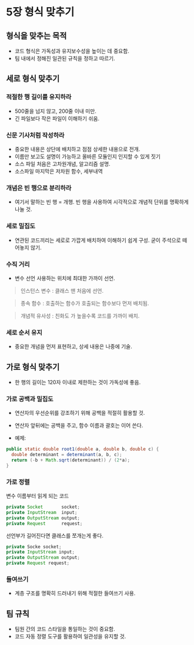 # 5장 형식 맞추기

## 형식을 맞추는 목적
- 코드 형식은 가독성과 유지보수성을 높이는 데 중요함.
- 팀 내에서 정해진 일관된 규칙을 정하고 따르기.

## 세로 형식 맞추기
### 적절한 행 길이를 유지하라
- 500줄을 넘지 않고, 200줄 이내 미만.
- 긴 파일보다 작은 파일이 이해하기 쉬움.

### 신문 기사처럼 작성하라
- 중요한 내용은 상단에 배치하고 점점 상세한 내용으로 전개.
- 이름만 보고도 설명이 가능하고 올바른 모듈인지 인지할 수 있게 짓기
- 소스 파일 처음은 고차원개념, 알고리즘 설명.
- 소스파일 마지막은 저차원 함수, 세부내역

### 개념은 빈 행으로 분리하라
- 여기서 말하는 빈 행 = 개행. 빈 행을 사용하여 시각적으로 개념적 단위를 명확하게 나눌 것.

### 세로 밀집도
- 연관된 코드끼리는 세로로 가깝게 배치하여 이해하기 쉽게 구성. 굳이 주석으로 떼어놓지 않기.

### 수직 거리
- 변수 선언
사용하는 위치에 최대한 가까이 선언.
>인스턴스 변수 :
 클래스 맨 처음에 선언. 

>종속 함수 :
 호출하는 함수가 호출되는 함수보다 먼저 배치됨.

> 개념적 유사성 : 
친화도 가 높을수록 코드를 가까이 배치.

### 세로 순서 유지
- 중요한 개념을 먼저 표현하고, 상세 내용은 나중에 기술.

## 가로 형식 맞추기

- 한 행의 길이는 120자 이내로 제한하는 것이 가독성에 좋음.

### 가로 공백과 밀집도
- 연산자의 우선순위를 강조하기 위해 공백을 적절히 활용할 것.

- 연산자 앞뒤에는 공백을 주고, 함수 이름과 괄호는 이어 쓴다.
- 예제:

```java
public static double root1(double a, double b, double c) {
  double determinant = determinant(a, b, c);
  return (-b + Math.sqrt(determinant)) / (2*a);
}
```


### 가로 정렬

변수 이름부터 읽게 되는 코드
```java
private Socket       socket;
private InputStream  input;
private OutputStream output;
private Request      request;
```

선언부가 길어진다면 클래스를 쪼개는게 좋다.
```java
private Socke socket;
private InputStream input;
private OutputStream output;
private Request request;
```


### 들여쓰기
- 계층 구조를 명확히 드러내기 위해 적절한 들여쓰기 사용.

## 팀 규칙
- 팀원 간의 코드 스타일을 통일하는 것이 중요함.
- 코드 자동 정렬 도구를 활용하여 일관성을 유지할 것.